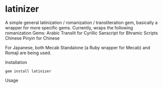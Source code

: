 # latinizer

A simple general latinization / romanization / transliteration gem, basically a wrapper for more specific gems.
Currently, wraps the following romanization Gems:
Arabic
Translit for Cyrillic
Sanscript for Bhramic Scripts
Chinese Pinyin for Chinese

For Japanese, both Mecab Standalone (a Ruby wrapper for Mecab) and Romaji are being used.

Installation
```
gem install latinizer
```

Usage
